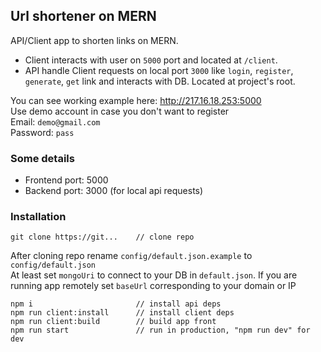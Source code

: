 ## Url shortener on MERN 

API/Client app to shorten links on MERN.<br>
- Client interacts with user on `5000` port and located at `/client`.<br>
- API handle Client requests on local port `3000` like `login`, `register`, `generate`, `get` link 
and interacts with DB. Located at project's root.

You can see working example here: http://217.16.18.253:5000 <br>
Use demo account in case you don't want to register<br>
Email: `demo@gmail.com`<br>
Password: `pass`<br>

### Some details
- Frontend port: 5000<br>
- Backend port: 3000 (for local api requests)<br>

### Installation

    git clone https://git...    // clone repo

After cloning repo rename `config/default.json.example` to `config/default.json`<br>
At least set `mongoUri` to connect to your DB in `default.json`. 
If you are running app remotely set `baseUrl` corresponding to your domain or IP  

    npm i                       // install api deps 
    npm run client:install      // install client deps
    npm run client:build        // build app front
    npm run start               // run in production, "npm run dev" for dev